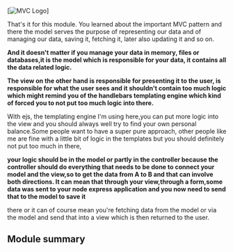 [![MVC Logo](https://encrypted-tbn0.gstatic.com/images?q=tbn:ANd9GcRcrcEcAb6BD4JsjVBPMo73e63AfIXak9qXlogJTJ0QZ3ouXyYORK2zzvEvAsaG3MMsJic&usqp=CAU)]

That's it for this module. You learned about the important MVC pattern and there the model serves the purpose
of representing our data and of managing our data, saving it, fetching it, later also updating it and so
on. 

**And it doesn't matter if you manage your data in memory, files or databases,it is the model which is responsible for your data,
it contains all the data related logic.**

**The view on the other hand is responsible for presenting it to the user, is responsible for what the
user sees and it shouldn't contain too much logic which might remind you of the handlebars templating
engine which kind of forced you to not put too much logic into there.**

With ejs, the templating engine I'm using here,you can put more logic into the view and you should always well try to find your own personal balance.Some people want to have a super pure approach, other people like me are fine with a little bit of logic
in the templates but you should definitely not put too much in there,

**your logic should be in the model or partly in the controller because the controller should do everything that needs to be done to connect your model and the view,so to get the data from A to B and that can involve both directions. It can mean that through your view,through a form,some data was sent to your node express application and you now need to send that to the model to save it**

there or it can of course mean you're fetching data from the model or via the model and send that into a view
which is then returned to the user.

## Module summary

